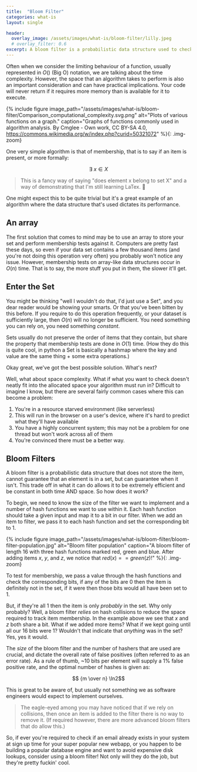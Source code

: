 ```yaml
---
title:  "Bloom Filter"
categories: what-is
layout: single

header:
  overlay_image: /assets/images/what-is/bloom-filter/lilly.jpeg
  # overlay_filter: 0.6
excerpt: A bloom filter is a probabilistic data structure used to check set membership in constant time and space. They're pretty cool.
---
```


Often when we consider the limiting behaviour of a function, usually represented in $O()$ (Big O) notation, we are talking about the time complexity. However, the space that an algorithm takes to perform is also an important consideration and can have practical implications. Your code will never return if it requires more memory than is available for it to execute.

{% include figure image_path="/assets/images/what-is/bloom-filter/Comparison_computational_complexity.svg.png" alt="Plots of various functions on a graph." caption="Graphs of functions commonly used in algorithm analysis. By Cmglee - Own work, CC BY-SA 4.0, https://commons.wikimedia.org/w/index.php?curid=50321072" %}{: .img-zoom}

One very simple algorithm is that of membership, that is to say if an item is present, or more formally:

$$\exists \ x \in X $$

> This is a fancy way of saying "does element x belong to set X" and a way of demonstrating that I'm still learning LaTex. 👀

One might expect this to be quite trivial but it's a great example of an algorithm where the data structure that's used dictates its performance.

## An array

The first solution that comes to mind may be to use an array to store your set and perform membership tests against it. Computers are pretty fast these days, so even if your data set contains a few thousand items (and you're not doing this operation very often) you probably won't notice any issue. However, membership tests on array-like data structures occur in $O(n)$ time. That is to say, the more stuff you put in them, the slower it'll get.

## Enter the Set

You might be thinking "well I wouldn't do that, I'd just use a Set", and you dear reader would be showing your smarts. Or that you've been bitten by this before. If you require to do this operation frequently, or your dataset is sufficiently large, then $O(n)$ will no longer be sufficient. You need something you can rely on, you need something _constant_.

Sets usually do not preserve the order of items that they contain, but share the property that membership tests are done in $O(1)$ time. (How they do this is quite cool, in python a Set is basically a hashmap where the key and value are the same thing + some extra operations.)

Okay great, we've got the best possible solution. What's next?

Well, what about space complexity. What if what you want to check doesn't neatly fit into the allocated space your algorithm must run in? Difficult to imagine I know, but there are several fairly common cases where this can become a problem:

1. You're in a resource starved environment (like serverless)
2. This will run in the browser on a user's device, where it's hard to predict what they'll have available
3. You have a highly concurrent system; this may not be a problem for one thread but won't work across all of them
4. You're convinced there must be a better way.


## Bloom Filters

A bloom filter is a probabilistic data structure that does not store the item, cannot guarantee that an element is in a set, but can guarantee when it isn't. This trade off in what it can do allows it to be extremely efficient and be constant in both time AND space. So how does it work?

To begin, we need to know the size of the filter we want to implement and a number of hash functions we want to use within it. Each hash function should take a given input and map it to a bit in our filter. When we add an item to filter, we pass it to each hash function and set the corresponding bit to 1.

{% include figure image_path="/assets/images/what-is/bloom-filter/bloom-filter-population.jpg" alt="Bloom filter population" caption="A bloom filter of length 16 with three hash functions marked red, green and blue. After adding items $x$, $y$, and $z$, we notice that $red(x) == green(z)$!" %}{: .img-zoom}

To test for membership, we pass a value through the hash functions and check the corresponding bits, if any of the bits are 0 then the item is definitely not in the set, if it were then those bits would all have been set to 1.

But, if they're all 1 then the item is only _probably_ in the set. Why only probably? Well, a bloom filter _relies_ on hash collisions to reduce the space required to track item membership. In the example above we see that $x$ and $z$ both share a bit. What if we added more items? What if we kept going until all our 16 bits were 1? Wouldn't that indicate that _anything_ was in the set? Yes, yes it would.

The _size_ of the bloom filter and the number of hashers that are used are crucial, and dictate the overall rate of false positives (often referred to as an error rate). As a rule of thumb, ~10 bits per element will supply a 1% false positive rate, and the optimal number of hashes is given as:

$$ {m \over n} \ln2$$

This is great to be aware of, but usually not something we as software engineers would expect to implement ourselves.

> The eagle-eyed among you may have noticed that if we rely on collisions, then once an item is added to the filter there is no way to remove it. (If required however, there are more advanced bloom filters that do allow this.)

So, if ever you're required to check if an email already exists in your system at sign up time for your super popular new webapp, or you happen to be building a popular database engine and want to avoid expensive disk lookups, consider using a bloom filter! Not only will they do the job, but they're pretty fuckin' cool.


<script type="text/x-mathjax-config">
MathJax.Hub.Config({
  tex2jax: {
    inlineMath: [['$','$'], ['\\(','\\)']],
    processEscapes: true
  }
});
</script>
<script src="https://cdnjs.cloudflare.com/ajax/libs/mathjax/2.7.0/MathJax.js?config=TeX-AMS-MML_HTMLorMML" type="text/javascript"></script>

